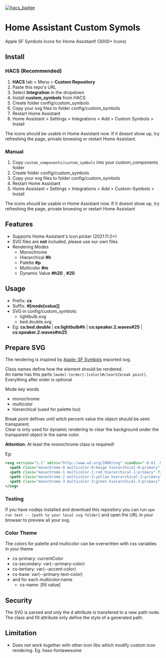 [![hacs_badge](https://img.shields.io/badge/HACS-Custom-orange.svg)](https://github.com/custom-components/hacs)

# Home Assistant Custom Symols
Apple SF Symbols Icons for Home Assistant! (3000+ Icons)

## Install
### HACS (Recommended)
1. **HACS** tab > Menu > **Custom Repository**
4. Paste this repo's URL
5. Select **Integration** in the dropdown
6. Install **custom_symbols** from HACS
7. Create folder config/custom_symbols
8. Copy your svg files to folder config/custom_symbols
9. Restart Home Assistant
10. Home Assistant > Settings > Integrations > Add > Custom Symbols > Install

The icons should be usable in Home Assistant now. If it doesnt show up, try refreshing the page, private browsing or restart Home Assistant.

### Manual
1. Copy `custom_components/custom_symbols` into your custom_components folder
2. Create folder config/custom_symbols
3. Copy your svg files to folder config/custom_symbols
4. Restart Home Assistant
5. Home Assistant > Settings > Integrations > Add > Custom-Symbols > Install
  
The icons should be usable in Home Assistant now. If it doesnt show up, try refreshing the page, private browsing or restart Home Assistant

## Features

 - Supports Home Assistant's icon picker (2021.11.0+)
 - SVG files are **not** included, please use our own files
 - Rendering Modes
   - Monochrome
   - Hierarchical **#h**
   - Palette **#p**
   - Multicolor **#m**
   - Dynamic Value **#h20** , **#20**
  

## Usage
 - Prefix: **cs**
 - Suffix: **#[mode[value]]**
 - SVG in config/custom_symbols:
   - lightbulb.svg
   - bed.double.svg
 - Eg: **cs:bed.double** | **cs:lightbulb#h** | **cs:speaker.2.waves#25** | **cs:speaker.2.waves#m25**


## Prepare SVG

The rendering is inspired by [Apple: SF Symbols](https://developer.apple.com/sf-symbols/) exported svg.

Class names define how the element should be rendered.  
An name has this parts
```[mode]-[order]:[color]#clear%[break point]```. Everything after order is optional

Mode key words
  - monochrome
  - multicolor
  - hierarchical (used for palette too)

Break point defines until witch percent value the object should be semi transparent.  
Clear is only used for dynamic rendering to clear the background under the transparent object in the same color.

**Attention**: At least the monochrome class is required!

Eg:
``` xml
<svg version="1.1" xmlns="http://www.w3.org/2000/svg" viewBox="-0.61 -90 108 108">
  <path class="monochrome-0 multicolor-0:beige hierarchical-0:primary" fill="#DEBB93" d="M56 …">
  <path class="monochrome-1 multicolor-1:red hierarchical-1:primary" fill="#FF3B30" d="M25 …"/>
  <path class="monochrome-2 multicolor-2:yellow hierarchical-2:primary" fill="#FFCC00" d="M40 …"/>
  <path class="monochrome-3 multicolor-3:green hierarchical-3:primary" fill="#28CD41" d="M60 …"/>
</svg>
```

### Testing

If you have nodejs installed and download this repository you can run `npm run test -- [path to your local svg folder]`
and open the URL in your browser to preview all your svg.

### Color Theme

The colors for palette and multicolor can be overwritten with css variables in your theme

  - cs-primary: currentColor
  - cs-secondary: var(--primary-color)
  - cs-tertiary: var(--accent-color)
  - cs-base: var(--primary-text-color)
  - and for each multicolor:name
    - cs-name: [fill value]

## Security

The SVG is parsed and only the d attribute is transfered to a new path node.
The class and fill attribute only define the style of a generated path.

## Limitation

 - Does not work together with other icon libs which modify custom icon rendering. Eg. hass-fontawesome
 